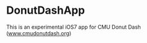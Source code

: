 DonutDashApp
============

This is an experimental iOS7 app for CMU Donut Dash (www.cmudonutdash.org)
